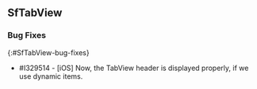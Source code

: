 ## SfTabView

### Bug Fixes
{:#SfTabView-bug-fixes}

* \#I329514 - [iOS] Now, the TabView header is displayed properly, if we use dynamic items.